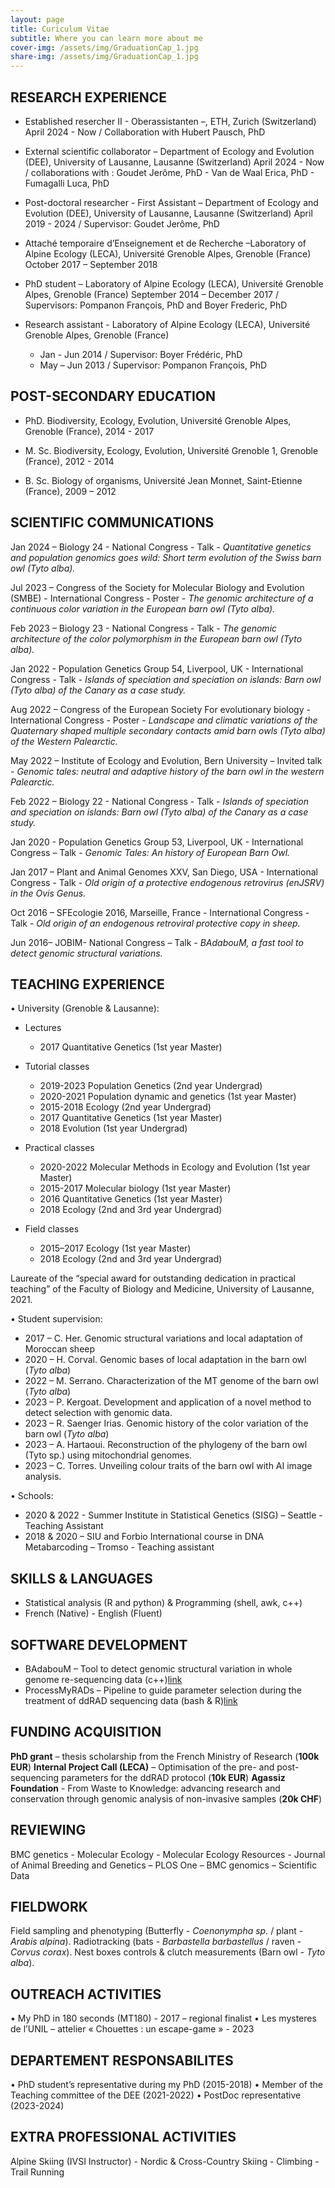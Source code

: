 ```yaml
---
layout: page
title: Curiculum Vitae
subtitle: Where you can learn more about me
cover-img: /assets/img/GraduationCap_1.jpg
share-img: /assets/img/GraduationCap_1.jpg
---
```


## RESEARCH EXPERIENCE

- Established resercher II - Oberassistanten –, ETH, Zurich (Switzerland)
	April 2024 - Now / Collaboration with Hubert Pausch, PhD

- External scientific collaborator – Department of Ecology and Evolution (DEE), University of Lausanne, Lausanne (Switzerland)
	April 2024 - Now / collaborations with : Goudet Jerôme, PhD - Van de Waal Erica, PhD - Fumagalli Luca, PhD 

- Post-doctoral researcher - First Assistant – Department of Ecology and Evolution (DEE), University of Lausanne, Lausanne (Switzerland)
	April 2019 - 2024 / Supervisor: Goudet Jerôme, PhD

- Attaché temporaire d’Enseignement et de Recherche –Laboratory of Alpine Ecology (LECA), Université Grenoble Alpes, Grenoble (France)
October 2017 – September 2018

- PhD student – Laboratory of Alpine Ecology (LECA), Université Grenoble Alpes, Grenoble (France)
September 2014 – December 2017 / Supervisors: Pompanon François, PhD and Boyer Frederic, PhD

- Research assistant - Laboratory of Alpine Ecology (LECA), Université Grenoble Alpes, Grenoble (France)
	- Jan - Jun 2014 / Supervisor: Boyer Frédéric, PhD
	- May – Jun 2013 / Supervisor: Pompanon François, PhD


## POST-SECONDARY EDUCATION

- PhD. Biodiversity, Ecology, Evolution, Université Grenoble Alpes, Grenoble (France), 2014 - 2017

- M. Sc. Biodiversity, Ecology, Evolution, Université Grenoble 1, Grenoble (France), 2012 - 2014

- B. Sc. Biology of organisms, Université Jean Monnet, Saint-Etienne (France), 2009 – 2012


## SCIENTIFIC COMMUNICATIONS

Jan 2024 – Biology 24 - National Congress - Talk - *Quantitative genetics and population genomics goes wild: Short term evolution of the Swiss barn owl (Tyto alba).*

Jul 2023 – Congress of the Society for Molecular Biology and Evolution (SMBE) - International Congress - Poster - *The genomic architecture of a continuous color variation in the European barn owl (Tyto alba).*

Feb 2023 – Biology 23 - National Congress - Talk - *The genomic architecture of the color polymorphism in the European barn owl (Tyto alba).*

Jan 2022 - Population Genetics Group 54, Liverpool, UK - International Congress - Talk - *Islands of speciation and speciation on islands: Barn owl (Tyto alba) of the Canary as a case study.*

Aug 2022 – Congress of the European Society For evolutionary biology - International Congress - Poster - *Landscape and climatic variations of the Quaternary shaped multiple secondary contacts amid barn owls (Tyto alba) of the Western Palearctic.*

May 2022 – Institute of Ecology and Evolution, Bern University – Invited talk - *Genomic tales: neutral and adaptive history of the barn owl in the western Palearctic.*

Feb 2022 – Biology 22 - National Congress - Talk - *Islands of speciation and speciation on islands: Barn owl (Tyto alba) of the Canary as a case study.*

Jan 2020 - Population Genetics Group 53, Liverpool, UK - International Congress – Talk - *Genomic Tales: An history of European Barn Owl.*

Jan 2017 – Plant and Animal Genomes XXV, San Diego, USA - International Congress - Talk - *Old origin of a protective endogenous retrovirus (enJSRV) in the Ovis Genus.*

Oct 2016 – SFEcologie 2016, Marseille, France - International Congress - Talk - *Old origin of an endogenous retroviral protective copy in sheep.*

Jun 2016– JOBIM- National Congress – Talk - *BAdabouM, a fast tool to detect genomic structural variations.*


## TEACHING EXPERIENCE

•	University (Grenoble & Lausanne):

- Lectures 
	- 2017		Quantitative Genetics (1st year Master)

- Tutorial classes
	- 2019-2023    Population Genetics (2nd year Undergrad)
	- 2020-2021     Population dynamic and genetics (1st year Master)
	- 2015-2018	Ecology (2nd year Undergrad)
	- 2017		Quantitative Genetics (1st year Master)
	- 2018 		Evolution (1st year Undergrad)

- Practical classes
	- 2020-2022   Molecular Methods in Ecology and Evolution (1st year Master)
	- 2015-2017	Molecular biology (1st year Master)
	- 2016		Quantitative Genetics (1st year Master)
	- 2018 		Ecology (2nd and 3rd year Undergrad)

- Field classes
	- 2015–2017	Ecology (1st year Master)
	- 2018 		Ecology (2nd and 3rd year Undergrad)

Laureate of the “special award for outstanding dedication in practical teaching” of the Faculty of Biology and Medicine, University of Lausanne, 2021.

•	Student supervision:

- 2017 – C. Her. Genomic structural variations and local adaptation of Moroccan sheep
- 2020 – H. Corval. Genomic bases of local adaptation in the barn owl (*Tyto alba*)
- 2022 – M. Serrano. Characterization of the MT genome of the barn owl (*Tyto alba*)
- 2023 – P. Kergoat. Development and application of a novel method to detect selection with genomic data.
- 2023 – R. Saenger Irias. Genomic history of the color variation of the barn owl (*Tyto alba*)
- 2023 – A. Hartaoui.  Reconstruction of the phylogeny of the barn owl (Tyto sp.) using mitochondrial genomes.
- 2023 – C. Torres. Unveiling colour traits of the barn owl with AI image analysis.

•	Schools:

- 2020 & 2022 - Summer Institute in Statistical Genetics (SISG) – Seattle - Teaching Assistant
- 2018 & 2020 – SIU and Forbio International course in DNA Metabarcoding – Tromso - Teaching assistant


## SKILLS & LANGUAGES

- Statistical analysis (R and python) & Programming (shell, awk, c++)
- French (Native) - English (Fluent)


## SOFTWARE DEVELOPMENT

- BAdabouM – Tool to detect genomic structural variation in whole genome re-sequencing data (c++)[link](https://github.com/cumtr/BAdabouM)
- ProcessMyRADs – Pipeline to guide parameter selection during the treatment of ddRAD sequencing data (bash & R)[link](https://github.com/cumtr/PmR)

## FUNDING ACQUISITION

**PhD grant** – thesis scholarship from the French Ministry of Research (**100k EUR**)
**Internal Project Call (LECA)** – Optimisation of the pre- and post-sequencing parameters for the ddRAD protocol (**10k EUR**)
**Agassiz Foundation** - From Waste to Knowledge: advancing research and conservation
through genomic analysis of non-invasive samples (**20k CHF**)

## REVIEWING

BMC genetics - Molecular Ecology - Molecular Ecology Resources - Journal of Animal Breeding and Genetics – PLOS One – BMC genomics – Scientific Data

## FIELDWORK

Field sampling and phenotyping (Butterfly - *Coenonympha sp.* / plant - *Arabis alpina*). Radiotracking (bats - *Barbastella barbastellus* / raven - *Corvus corax*). Nest boxes controls & clutch measurements (Barn owl - *Tyto alba*).

## OUTREACH ACTIVITIES

• My PhD in 180 seconds (MT180) - 2017 – regional finalist
• Les mysteres de l’UNIL – attelier « Chouettes : un escape-game » - 2023


## DEPARTEMENT RESPONSABILITES

• PhD student’s representative during my PhD (2015-2018)
• Member of the Teaching committee of the DEE (2021-2022)
• PostDoc representative (2023-2024)


## EXTRA PROFESSIONAL ACTIVITIES

Alpine Skiing (IVSI Instructor) - Nordic & Cross-Country Skiing - Climbing - Trail Running
